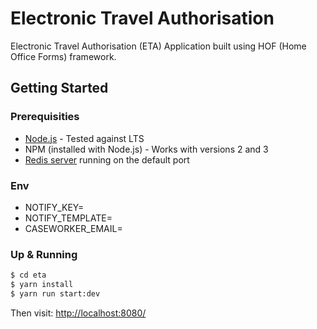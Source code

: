 # Electronic Travel Authorisation
Electronic Travel Authorisation (ETA) Application built using HOF (Home Office Forms) framework.

## Getting Started

### Prerequisities

- [Node.js](https://nodejs.org/en/) - Tested against LTS
- NPM (installed with Node.js) - Works with versions 2 and 3
- [Redis server](http://redis.io/download) running on the default port

### Env
- NOTIFY_KEY=<ETA Gov notify team api key>
- NOTIFY_TEMPLATE=<Gov notify email template>
- CASEWORKER_EMAIL=<caseworker test email address>

### Up & Running

```bash
$ cd eta
$ yarn install
$ yarn run start:dev
```
Then visit: [http://localhost:8080/](http://localhost:8080/)

